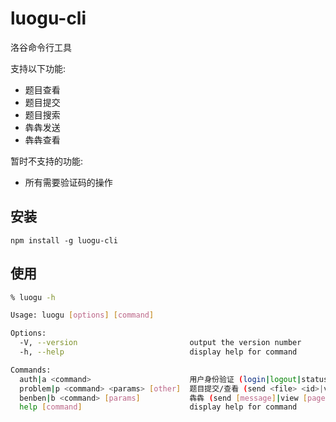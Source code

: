 # luogu-cli
洛谷命令行工具

支持以下功能:
- 题目查看
- 题目提交
- 题目搜索
- 犇犇发送
- 犇犇查看

暂时不支持的功能:
- 所有需要验证码的操作

## 安装

`npm install -g luogu-cli`

## 使用

```sh
% luogu -h

Usage: luogu [options] [command]

Options:
  -V, --version                         output the version number
  -h, --help                            display help for command

Commands:
  auth|a <command>                      用户身份验证 (login|logout|status)
  problem|p <command> <params> [other]  题目提交/查看 (send <file> <id>|view <id>|search <keyword>)
  benben|b <command> [params]           犇犇 (send [message]|view [page])
  help [command]                        display help for command             display help for command
```